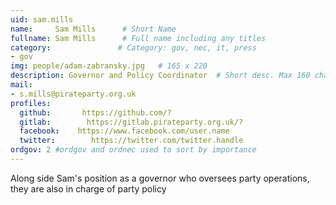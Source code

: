 ```yaml
---
uid: sam.mills
name:     Sam Mills      # Short Name
fullname: Sam Mills      # Full name including any titles
category:               # Category: gov, nec, it, press
- gov
img: people/adam-zabransky.jpg   # 165 x 220
description: Governor and Policy Coordinator  # Short desc. Max 160 chars
mail:
- s.mills@pirateparty.org.uk
profiles:
  github:       https://github.com/?
  gitlab:        https://gitlab.pirateparty.org.uk/?
  facebook:    https://www.facebook.com/user.name
  twitter:        https://twitter.com/twitter.handle
ordgov: 2 #ordgov and ordnec used to sort by importance
---
```


Along side Sam's position as a governor who oversees party operations, they are also in charge of party policy